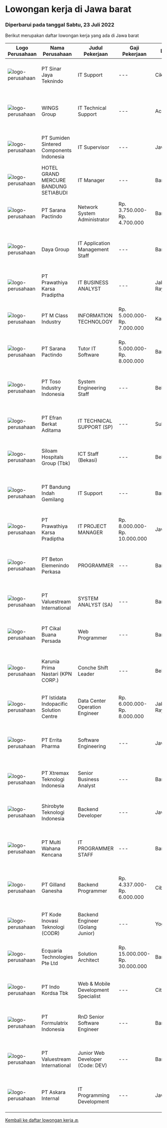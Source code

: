 
  # Lowongan kerja di Jawa barat

  ### Diperbarui pada tanggal Sabtu, 23 Juli 2022

  Berikut merupakan daftar lowongan kerja yang ada di Jawa barat

  |Logo Perusahaan | Nama Perusahaan | Judul Pekerjaan | Gaji Pekerjaan | Lokasi | Deskripsi | Tanggal diunggah | Pranala |
  | -------------- | --------------- | --------------- | --------- | --------- | -------------- | ------- | ----------- |
  |![logo-perusahaan](https://image-service-cdn.seek.com.au/9db3fb77516658617b96f7ed61daaecd287c8478/ee4dce1061f3f616224767ad58cb2fc751b8d2dc)|PT Sinar Jaya Teknindo|IT Support|---|Cikarang|Deskripsi Pekerjaan : Melakukan penambahan dan / atau perubahan (improvement) untuk program aplikasi berbasis web yang dibuat / sudah ada di...|Sabtu, 23 Juli 2022|https://www.jobstreet.co.id/id/job/it-support-3967537?token=0~c7068a64-7778-47a5-8b3d-58dec1b5798c&sectionRank=1&jobId=jobstreet-id-job-3967537|
|![logo-perusahaan](https://image-service-cdn.seek.com.au/11013dc0c553d42d1b953fc6a3058eba55d3fe59/ee4dce1061f3f616224767ad58cb2fc751b8d2dc)|WINGS Group|IT Technical Support|---|Aceh|Job Requirements : Minimal Diploma degree in Computer Science or related departments (fresh graduates welcome to apply) with minimum GPA 3.00 (on a...|Rabu, 20 Juli 2022|https://www.jobstreet.co.id/id/job/it-technical-support-3964184?token=0~c7068a64-7778-47a5-8b3d-58dec1b5798c&sectionRank=2&jobId=jobstreet-id-job-3964184|
|![logo-perusahaan](https://image-service-cdn.seek.com.au/33c2b134650ac32a3abc0784fda53bb44f40625d/ee4dce1061f3f616224767ad58cb2fc751b8d2dc)|PT Sumiden Sintered Components Indonesia|IT Supervisor|---|Jawa Barat|•Max 32 years old•Bachelor degree System Information, Informatics Engineering (from reputable university)•Experience min 5 years as IT Supervisor in...|Kamis, 21 Juli 2022|https://www.jobstreet.co.id/id/job/it-supervisor-3964737?token=0~c7068a64-7778-47a5-8b3d-58dec1b5798c&sectionRank=3&jobId=jobstreet-id-job-3964737|
|![logo-perusahaan](https://image-service-cdn.seek.com.au/0f8f52a1feaa07f7d037db51b104edc93115cce4/ee4dce1061f3f616224767ad58cb2fc751b8d2dc)|HOTEL GRAND MERCURE BANDUNG SETIABUDI|IT Manager|---|Bandung|What will you do : Monitor performance of information technology systems to determine cost and productivity levels, and to make recommendations for...|Kamis, 21 Juli 2022|https://www.jobstreet.co.id/id/job/it-manager-3965888?token=0~c7068a64-7778-47a5-8b3d-58dec1b5798c&sectionRank=4&jobId=jobstreet-id-job-3965888|
|![logo-perusahaan](https://image-service-cdn.seek.com.au/98982338245954acade7338ecccff8adaf4bc449/ee4dce1061f3f616224767ad58cb2fc751b8d2dc)|PT Sarana Pactindo|Network System Administrator|Rp. 3.750.000-Rp. 4.700.000|Bandung|Syarat Pelamar : S1 (Sistem Informasi , Teknik Informatika, Teknik Komputer) Memiliki komunikasi dengan baik antara rekan kerja dan atasan. Memiliki...|Jumat, 22 Juli 2022|https://www.jobstreet.co.id/id/job/network-system-administrator-3955348?token=0~c7068a64-7778-47a5-8b3d-58dec1b5798c&sectionRank=5&jobId=jobstreet-id-job-3955348|
|![logo-perusahaan](https://image-service-cdn.seek.com.au/11d1feaaca86a03829ce5fcb031012cc1c947e39/ee4dce1061f3f616224767ad58cb2fc751b8d2dc)|Daya Group|IT Application Management Staff|---|Bandung|Sebagai IT Application Management Staff, berikut adalah gambaran pekerjaan yang akan menjadi tanggung jawabnya : Mengerjakan pembuatan aplikasi sesuai...|Jumat, 22 Juli 2022|https://www.jobstreet.co.id/id/job/it-application-management-staff-3966218?token=0~c7068a64-7778-47a5-8b3d-58dec1b5798c&sectionRank=6&jobId=jobstreet-id-job-3966218|
|![logo-perusahaan](https://image-service-cdn.seek.com.au/25f275779d2d36a25f086ac9b1c5b5be868683f6/ee4dce1061f3f616224767ad58cb2fc751b8d2dc)|PT Prawathiya Karsa Pradiptha|IT BUSINESS ANALYST|---|Jakarta Raya|Gathering requirement from user / client Create Mock Up Design (Ex. Using Ms Visio, etc) Create flowchart of system (Ex. Using Ms. Visio, etc)...|Jumat, 22 Juli 2022|https://www.jobstreet.co.id/id/job/it-business-analyst-3954245?token=0~c7068a64-7778-47a5-8b3d-58dec1b5798c&sectionRank=7&jobId=jobstreet-id-job-3954245|
|![logo-perusahaan](https://image-service-cdn.seek.com.au/14d4e961325bae19f42aaba11cea5f382d6da5e8/ee4dce1061f3f616224767ad58cb2fc751b8d2dc)|PT M Class Industry|INFORMATION TECHNOLOGY|Rp. 5.000.000-Rp. 7.000.000|Karawang|Staff Information Technology bertanggung jawab melakukan fungsi dan tugas sebagai pelaksana di bidang sistem informasi, proses dan analisis...|Rabu, 20 Juli 2022|https://www.jobstreet.co.id/id/job/information-technology-3963724?token=0~c7068a64-7778-47a5-8b3d-58dec1b5798c&sectionRank=8&jobId=jobstreet-id-job-3963724|
|![logo-perusahaan](https://image-service-cdn.seek.com.au/98982338245954acade7338ecccff8adaf4bc449/ee4dce1061f3f616224767ad58cb2fc751b8d2dc)|PT Sarana Pactindo|Tutor IT Software|Rp. 5.000.000-Rp. 8.000.000|Bandung|Kami mencari kandidat sebagai Pelatih untuk Bahasa Program Java dan Mobile.Keuntungan: Bonus Tahunan* THR Asuransi Kesehatan Inventaris Laptop...|Jumat, 22 Juli 2022|https://www.jobstreet.co.id/id/job/tutor-it-software-3955366?token=0~c7068a64-7778-47a5-8b3d-58dec1b5798c&sectionRank=9&jobId=jobstreet-id-job-3955366|
|![logo-perusahaan](https://image-service-cdn.seek.com.au/b6e31eb4632b19854a3a0a6bd00c37ea66180829/ee4dce1061f3f616224767ad58cb2fc751b8d2dc)|PT Toso Industry Indonesia|System Engineering Staff|---|Bekasi|1.Melakukan kegiatan perbaikan software dan hardware2.Melakukan perawatan software &amp; hardware setiap bulan3.Melakukan instalasi software dan...|Kamis, 21 Juli 2022|https://www.jobstreet.co.id/id/job/system-engineering-staff-3965158?token=0~c7068a64-7778-47a5-8b3d-58dec1b5798c&sectionRank=10&jobId=jobstreet-id-job-3965158|
|![logo-perusahaan](https://image-service-cdn.seek.com.au/9cf28ad5614a370ec7055018c3a023f3af3b0aa6/ee4dce1061f3f616224767ad58cb2fc751b8d2dc)|PT Efran Berkat Aditama|IT TECHNICAL SUPPORT (SP)|---|Sukabumi|Requirement : Candidate must prosses at least Diploma in IT. Age maksimal 27 years old. Preferably minimal 2 years experience specialized in IT...|Rabu, 20 Juli 2022|https://www.jobstreet.co.id/id/job/it-technical-support-sp-3964044?token=0~c7068a64-7778-47a5-8b3d-58dec1b5798c&sectionRank=11&jobId=jobstreet-id-job-3964044|
|![logo-perusahaan](https://image-service-cdn.seek.com.au/431745bcf5bb8f03b3acaed4042a9004c71690d6/ee4dce1061f3f616224767ad58cb2fc751b8d2dc)|Siloam Hospitals Group (Tbk)|ICT Staff (Bekasi)|---|Bekasi|Job Descriptions:Support IT Operations. Qualifications: Candidate must possess at least Bachelor's Degree in Engineering (Computer/Telecommunication),...|Kamis, 21 Juli 2022|https://www.jobstreet.co.id/id/job/ict-staff-bekasi-3964749?token=0~c7068a64-7778-47a5-8b3d-58dec1b5798c&sectionRank=12&jobId=jobstreet-id-job-3964749|
|![logo-perusahaan](https://image-service-cdn.seek.com.au/06c59084d32c486eed195a9e383fa4c4afb3aeaa/ee4dce1061f3f616224767ad58cb2fc751b8d2dc)|PT Bandung Indah Gemilang|IT Support|---|Bandung|Menyelesaikan troubleshooting yang terjadi baik H/W maupun S/W (termasuk CCTV) Menyediakan, instalasi, dan merawat perangkat / asset IT yang ada di...|Selasa, 19 Juli 2022|https://www.jobstreet.co.id/id/job/it-support-3961885?token=0~c7068a64-7778-47a5-8b3d-58dec1b5798c&sectionRank=13&jobId=jobstreet-id-job-3961885|
|![logo-perusahaan](https://image-service-cdn.seek.com.au/25f275779d2d36a25f086ac9b1c5b5be868683f6/ee4dce1061f3f616224767ad58cb2fc751b8d2dc)|PT Prawathiya Karsa Pradiptha|IT PROJECT MANAGER|Rp. 8.000.000-Rp. 10.000.000|Jawa Barat|Bachelor Degree from Information Technology Major Experienced minimal 2 years in same position Know and understand project management (preferred)...|Jumat, 22 Juli 2022|https://www.jobstreet.co.id/id/job/it-project-manager-3966936?token=0~c7068a64-7778-47a5-8b3d-58dec1b5798c&sectionRank=14&jobId=jobstreet-id-job-3966936|
|![logo-perusahaan](https://image-service-cdn.seek.com.au/f875f6ece3f8be63cf0d58509272d3f3aa867293/ee4dce1061f3f616224767ad58cb2fc751b8d2dc)|PT Beton Elemenindo Perkasa|PROGRAMMER|---|Bandung|Pendidikan minimal S1 Teknik Informatika Menguasai program VB.net dan PHP / Laravel / Phyton Menguasai database SQL Berpengalaman di bidangnya minimal...|Kamis, 21 Juli 2022|https://www.jobstreet.co.id/id/job/programmer-3946585?token=0~c7068a64-7778-47a5-8b3d-58dec1b5798c&sectionRank=15&jobId=jobstreet-id-job-3946585|
|![logo-perusahaan](https://image-service-cdn.seek.com.au/38b93cad40354922da192b36aae3a7dede24721d/ee4dce1061f3f616224767ad58cb2fc751b8d2dc)|PT Valuestream International|SYSTEM ANALYST (SA)|---|Bandung|Requirement: Bachelor Degree (S1) in any major Information Technology (IT) related Fresh graduate is welcome Have good knowledge about System...|Jumat, 22 Juli 2022|https://www.jobstreet.co.id/id/job/system-analyst-sa-3966069?token=0~c7068a64-7778-47a5-8b3d-58dec1b5798c&sectionRank=16&jobId=jobstreet-id-job-3966069|
|![logo-perusahaan](https://image-service-cdn.seek.com.au/f77c3c74b92d2f98983f107684ddefe17e36a282/ee4dce1061f3f616224767ad58cb2fc751b8d2dc)|PT Cikal Buana Persada|Web Programmer|---|Bandung|Kualifikasi: Min. D3 Sistem Informasi / Teknologi Informasi Menguasai PHP, CSS, Javascript, HTML5, Framework Memahami optimisasi website Mengerti...|Jumat, 22 Juli 2022|https://www.jobstreet.co.id/id/job/web-programmer-3966384?token=0~c7068a64-7778-47a5-8b3d-58dec1b5798c&sectionRank=17&jobId=jobstreet-id-job-3966384|
|![logo-perusahaan](https://image-service-cdn.seek.com.au/841cf79cb8d988a273db11b0ca2bbe89c748584d/ee4dce1061f3f616224767ad58cb2fc751b8d2dc)|Karunia Prima Nastari (KPN CORP.)|Conche Shift Leader|---|Bekasi|Kualifikasi Maksimal 35 tahun Minimal D3 semua jurusan Memiliki min. 2 tahun pengalaman kerja dibidang yang sama, diutamakan di bidang plantation atau...|Jumat, 22 Juli 2022|https://www.jobstreet.co.id/id/job/conche-shift-leader-3967086?token=0~c7068a64-7778-47a5-8b3d-58dec1b5798c&sectionRank=18&jobId=jobstreet-id-job-3967086|
|![logo-perusahaan](https://image-service-cdn.seek.com.au/415eb542f173b756dfa18820a4c60cefa0b5abfd/ee4dce1061f3f616224767ad58cb2fc751b8d2dc)|PT Istidata Indopacific Solution Centre|Data Center Operation Engineer|Rp. 6.000.000-Rp. 8.000.000|Jakarta Raya|Tugas dan Tanggung Jawab : Menjalankan kegiatan operasional harian data center sesuai dengan prosedur yang telah disediakan Melakukan pengecheckan...|Kamis, 21 Juli 2022|https://www.jobstreet.co.id/id/job/data-center-operation-engineer-3965545?token=0~c7068a64-7778-47a5-8b3d-58dec1b5798c&sectionRank=19&jobId=jobstreet-id-job-3965545|
|![logo-perusahaan](https://image-service-cdn.seek.com.au/cc52be226d2aaf0feaccd0943a8cafc3e67c708b/ee4dce1061f3f616224767ad58cb2fc751b8d2dc)|PT Errita Pharma|Software Engineering|---|Jawa Barat|-         Pendidikan minimal S1 Manajemen/Teknik (telekomunikasi, Informatika)-         Memiliki pengalaman sebagai kepala bagian minimal 1...|Kamis, 21 Juli 2022|https://www.jobstreet.co.id/id/job/software-engineering-3952970?token=0~c7068a64-7778-47a5-8b3d-58dec1b5798c&sectionRank=20&jobId=jobstreet-id-job-3952970|
|![logo-perusahaan](https://image-service-cdn.seek.com.au/ce74a79d8ea261e54cdae65dc8035221535675cf/ee4dce1061f3f616224767ad58cb2fc751b8d2dc)|PT Xtremax Teknologi Indonesia|Senior Business Analyst|---|Bandung|As a Senior Business Analyst, your band of adventurers relies on you to identify and analyze our clients’ requirements and then build them in the form...|Jumat, 22 Juli 2022|https://www.jobstreet.co.id/id/job/senior-business-analyst-3955234?token=0~c7068a64-7778-47a5-8b3d-58dec1b5798c&sectionRank=21&jobId=jobstreet-id-job-3955234|
|![logo-perusahaan](https://image-service-cdn.seek.com.au/43b55c004e49a92d57ab7eee81e4276c9103edb0/ee4dce1061f3f616224767ad58cb2fc751b8d2dc)|Shirobyte Teknologi Indonesia|Backend Developer|---|Jawa Barat|Requirements At least 1 Year(s) of working experience in the related field is required for this position. Required Skill(s): PHP, Laravel, Code...|Jumat, 22 Juli 2022|https://www.jobstreet.co.id/id/job/backend-developer-3954807?token=0~c7068a64-7778-47a5-8b3d-58dec1b5798c&sectionRank=22&jobId=jobstreet-id-job-3954807|
|![logo-perusahaan](https://image-service-cdn.seek.com.au/8a21d582e50f0d132f214ae36bd88b23e5a42b73/ee4dce1061f3f616224767ad58cb2fc751b8d2dc)|PT Multi Wahana Kencana|IT PROGRAMMER STAFF|---|Bandung|Deskripsi pekerjaan: Menerima, memprioritaskan, dan menyelesaikan permintaan bantuan IT. Instalasi dan software maintenance. Membuat aplikasi baik itu...|Rabu, 20 Juli 2022|https://www.jobstreet.co.id/id/job/it-programmer-staff-3944763?token=0~c7068a64-7778-47a5-8b3d-58dec1b5798c&sectionRank=23&jobId=jobstreet-id-job-3944763|
|![logo-perusahaan](https://image-service-cdn.seek.com.au/280758ac48fcd3d26cc979560823613cf245d12f/ee4dce1061f3f616224767ad58cb2fc751b8d2dc)|PT Gilland Ganesha|Backend Programmer|Rp. 4.337.000-Rp. 6.000.000|Cibinong|Melakukan pengembangan aplikasi Melakukan standarisasi metode programing Merencanakan desain teknologi, arsitektur baik dari pengelolaan data aplikasi...|Kamis, 21 Juli 2022|https://www.jobstreet.co.id/id/job/backend-programmer-3953540?token=0~c7068a64-7778-47a5-8b3d-58dec1b5798c&sectionRank=24&jobId=jobstreet-id-job-3953540|
|![logo-perusahaan](https://image-service-cdn.seek.com.au/6d97a4ffe0f325e8e84b260a2064eead4009eff7/ee4dce1061f3f616224767ad58cb2fc751b8d2dc)|PT Kode Inovasi Teknologi (CODR)|Backend Engineer (Golang Junior)|---|Yogyakarta|Requirements: Having a minimum of 1 year of software engineering experience. In-depth knowledge of at Golang, PHP, JavaScript, HTML, css, laravel....|Jumat, 22 Juli 2022|https://www.jobstreet.co.id/id/job/backend-engineer-golang-junior-3966706?token=0~c7068a64-7778-47a5-8b3d-58dec1b5798c&sectionRank=25&jobId=jobstreet-id-job-3966706|
|![logo-perusahaan](https://i.ibb.co/sqvTCh9/112815900-stock-vector-no-image-available-icon-flat-vector.webp)|Ecquaria Technologies Pte Ltd|Solution Architect|Rp. 15.000.000-Rp. 30.000.000|Bandung|The Solution Architect (SA) plays core technical role in the development of a system. Working hand in hand with the Project Manager (PM), the SA...|Jumat, 22 Juli 2022|https://www.jobstreet.co.id/id/job/solution-architect-3946934?token=0~c7068a64-7778-47a5-8b3d-58dec1b5798c&sectionRank=26&jobId=jobstreet-id-job-3946934|
|![logo-perusahaan](https://image-service-cdn.seek.com.au/2edb1a76a77d108802f818569091386caf294b49/ee4dce1061f3f616224767ad58cb2fc751b8d2dc)|PT Indo Kordsa Tbk|Web & Mobile Development Specialist|---|Citeureup|Job Description Working with various departments to develop Web &amp; Mobile projects and schedule appropriate resources across teams. Fostering cross...|Jumat, 22 Juli 2022|https://www.jobstreet.co.id/id/job/web-mobile-development-specialist-3966089?token=0~c7068a64-7778-47a5-8b3d-58dec1b5798c&sectionRank=27&jobId=jobstreet-id-job-3966089|
|![logo-perusahaan](https://image-service-cdn.seek.com.au/3fe11e0a9e6ce117e7b36170e1750cf68c13eaba/ee4dce1061f3f616224767ad58cb2fc751b8d2dc)|PT Formulatrix Indonesia|RnD Senior Software Engineer|---|Bandung|Job Responsibilities : Design, develop, and improve robotic systems software from the ground up. Use your R&amp;D skills to create prototypes which...|Jumat, 22 Juli 2022|https://www.jobstreet.co.id/id/job/rnd-senior-software-engineer-3954876?token=0~c7068a64-7778-47a5-8b3d-58dec1b5798c&sectionRank=28&jobId=jobstreet-id-job-3954876|
|![logo-perusahaan](https://image-service-cdn.seek.com.au/c0c35cbfd85fffea43b57a41e9979d957b2ed5bd/ee4dce1061f3f616224767ad58cb2fc751b8d2dc)|PT Valuestream International|Junior Web Developer (Code: DEV)|---|Bandung|Requirements:  Candidate must possess Vocational High School, Diploma/Bachelor’s Degree in Computer Science / IT Fresh graduates welcome to apply Has...|Kamis, 21 Juli 2022|https://www.jobstreet.co.id/id/job/junior-web-developer-code%3A-dev-3965710?token=0~c7068a64-7778-47a5-8b3d-58dec1b5798c&sectionRank=29&jobId=jobstreet-id-job-3965710|
|![logo-perusahaan](https://image-service-cdn.seek.com.au/41d8f33265425608c563120354a2ba0a8cf1ead6/ee4dce1061f3f616224767ad58cb2fc751b8d2dc)|PT Askara Internal|IT Programming Development|---|Jawa Barat|Kualifikasi: Pendidikan S1 Teknik Informatika Memiliki keterampilan yang baik dalam PHP, Javascript,Phyton, C#, C++, Android,HTML, CSS, Javascript,...|Rabu, 20 Juli 2022|https://www.jobstreet.co.id/id/job/it-programming-development-3964052?token=0~c7068a64-7778-47a5-8b3d-58dec1b5798c&sectionRank=30&jobId=jobstreet-id-job-3964052|


  [Kembali ke daftar lowongan kerja 🔙](../README.md#daftar-lowongan-kerja)
  